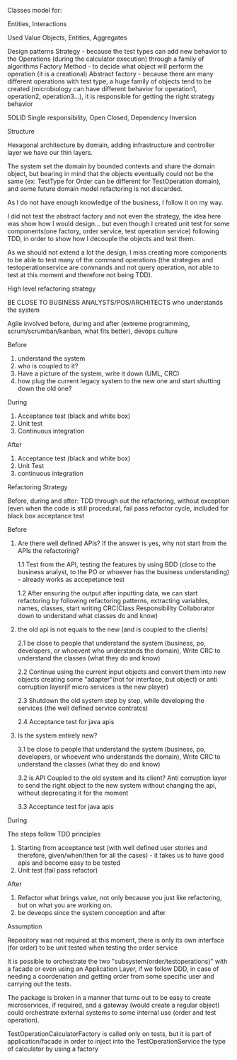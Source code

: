 Classes model for:

Entities, Interactions 

Used 
Value Objects,
Entities,
Aggregates

Design patterns
Strategy - because the test types can add new behavior to the Operations (during the calculator execution) through a family of algorithms
Factory Method - to decide what object will perform the operation (it is a creational)
Abstract factory - because there are many different operations with test type, a huge family of objects tend to be created (microbiology can have different behavior for operation1, operation2, operation3...), it is responsible for getting the right strategy behavior

SOLID
Single responsibility,
Open Closed,
Dependency Inversion


Structure 

Hexagonal architecture by domain, adding infrastructure and controller layer we have our thin layers. 

The system set the domain by bounded contexts and share the domain object, but bearing in mind that the objects eventually could not be the same (ex: TestType for Order can be different for TestOperation domain), and some future domain model refactoring is not discarded.

As I do not have enough knowledge of the business, I follow it on my way.

I did not test the abstract factory and not even the strategy, the idea here was show how I would
design... but even though I created unit test for some components(one factory, order service, test operation service) following TDD, in order to show how I decouple the objects and test them.

As we should not extend a lot the design, I miss creating more components to be able to test many
of the command operations (the strategies and testoperationservice are commands and not query operation, not able to test at this moment and therefore not being TDD).


High level refactoring strategy

BE CLOSE TO BUSINESS ANALYSTS/POS/ARCHITECTS who understands the system

Agile involved before, during and after (extreme programming, scrum/scrumban/kanban, what fits better), devops culture

Before 

1. understand the system
2. who is coupled to it? 
3. Have a picture of the system, write it down (UML, CRC)
4. how plug the current legacy system to the new one and start shutting down the old one?

During
1. Acceptance test (black and white box)
2. Unit test
3. Continuous integration

After
1. Acceptance test (black and white box)
2. Unit Test
3. continuous integration

Refactoring Strategy

Before, during and after: TDD through out the refactoring, without exception (even when the code
is still procedural, fail pass refactor cycle, included for black box acceptance test

Before

1. Are there well defined APIs? If the answer is yes, why not start from the APIs the refactoring?

   1.1  Test from the API, testing the features by using BDD (close to the business analyst, to the PO or whoever has the business understanding) - already works as accepetance test

   1.2 After ensuring the output after inputting data, we can start refactoring by following refactoring patterns, extracting variables, names, classes, start writing CRC(Class Responsibility Collaborator down to understand what classes do and know)

2. the old api is not equals to the new (and is coupled to the clients)

   2.1 be close to people that understand the system (business, po, developers, or whoevent who understands the domain), Write CRC to understand the classes (what they do and know)

   2.2 Continue using the current input objects and convert them into new objects creating some "adapter"(not for interface, but object) or anti corruption layer(if micro services is the new player)

   2.3 Shutdown the old system step by step, while developing the services (the well defined service contratcs)

   2.4 Acceptance test for java apis

3. Is the system entirely new?

   3.1 be close to people that understand the system (business, po, developers, or whoevent who understands the domain), Write CRC to understand the classes (what they do and know)

   3.2 is API Coupled to the old system and its client? Anti corruption layer to send the right object to the new system without changing the api, without deprecating it for the moment

   3.3 Acceptance test for java apis

During

The steps follow TDD principles

1. Starting from acceptance test (with well defined user stories and therefore, given/when/then for all the cases) - it takes us to have good apis and become easy to be tested
2. Unit test (fail pass refactor)

After
1. Refactor what brings value, not only because you just like refactoring, but on what you are working on.
2. be deveops since the system conception and after

Assumption

Repository was not required at this moment, there is only its own interface (for order) to be unit tested when testing the order service

It is possible to orchestrate the two "subsystem(order/testoperations)" with a facade or even using an Application Layer, if we follow DDD, in case of needing a coordenation and getting order from some specific user and carrying out the tests. 

The package is broken in a manner that turns out to be easy to create microservices, if required, and a gateway (would create a regular object) could orchestrate external systems to some internal use (order and test operation).

TestOperationCalculatorFactory is called only on tests, but it is part of application/facade in order to inject into the TestOperationService the type of calculator by using a factory






